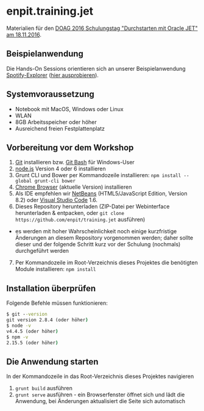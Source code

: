 # enpit.training.jet

Materialien für den [DOAG 2016 Schulungstag "Durchstarten mit Oracle JET" am 18.11.2016](http://2016.doag.org/de/programm/schulungstag/#tab-9929-1).

## Beispielanwendung

Die Hands-On Sessions orientieren sich an unserer Beispielanwendung [Spotify-Explorer](https://github.com/enpit/jet-spotify-explorer/) ([hier ausprobieren](https://enpit.github.io/jet-spotify-explorer/web)).

## Systemvoraussetzung
- Notebook mit MacOS, Windows oder Linux
- WLAN
- 8GB Arbeitsspeicher oder höher
- Ausreichend freien Festplattenplatz

## Vorbereitung vor dem Workshop

1. [Git](https://git-scm.com/) installieren bzw. [Git Bash](https://git-for-windows.github.io/) für Windows-User
2. [node.js](https://nodejs.org/en/) Version 4 oder 6 installieren
3. Grunt CLI und Bower per Kommandozeile installieren: `npm install --global grunt-cli bower`
4. [Chrome Browser](https://www.google.de/chrome/browser/desktop) (aktuelle Version) installieren
5. Als IDE empfehlen wir [NetBeans](https://netbeans.org/index.html) (HTML5/JavaScript Edition, Version 8.2) oder [Visual Studio Code](http://code.visualstudio.com/) 1.6.
6. Dieses Repository herunterladen (ZIP-Datei per Webinterface herunterladen & entpacken, oder `git clone https://github.com/enpit/training.jet` ausführen)
 - es werden mit hoher Wahrscheinlichkeit noch einige kurzfristige Änderungen an diesem Repository vorgenommen werden; daher sollte dieser und der folgende Schritt kurz vor der Schulung (nochmals) durchgeführt werden
7. Per Kommandozeile im Root-Verzeichnis dieses Projektes die benötigten Module installieren: `npm install`

## Installation überprüfen

Folgende Befehle müssen funktionieren:

``` cmd
$ git --version
git version 2.8.4 (oder höher)
$ node -v
v4.4.5 (oder höher)
$ npm -v
2.15.5 (oder höher)
```

## Die Anwendung starten

In der Kommandozeile in das Root-Verzeichnis dieses Projektes navigieren

1. `grunt build` ausführen
2. `grunt serve` ausführen - ein Browserfenster öffnet sich und lädt die Anwendung, bei Änderungen aktualisiert die Seite sich automatisch
